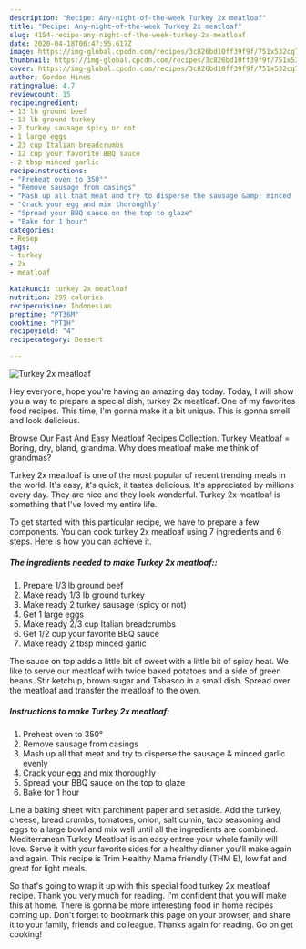 ```yaml
---
description: "Recipe: Any-night-of-the-week Turkey 2x meatloaf"
title: "Recipe: Any-night-of-the-week Turkey 2x meatloaf"
slug: 4154-recipe-any-night-of-the-week-turkey-2x-meatloaf
date: 2020-04-18T06:47:55.617Z
image: https://img-global.cpcdn.com/recipes/3c826bd10ff39f9f/751x532cq70/turkey-2x-meatloaf-recipe-main-photo.jpg
thumbnail: https://img-global.cpcdn.com/recipes/3c826bd10ff39f9f/751x532cq70/turkey-2x-meatloaf-recipe-main-photo.jpg
cover: https://img-global.cpcdn.com/recipes/3c826bd10ff39f9f/751x532cq70/turkey-2x-meatloaf-recipe-main-photo.jpg
author: Gordon Hines
ratingvalue: 4.7
reviewcount: 15
recipeingredient:
- 13 lb ground beef
- 13 lb ground turkey
- 2 turkey sausage spicy or not
- 1 large eggs
- 23 cup Italian breadcrumbs
- 12 cup your favorite BBQ sauce
- 2 tbsp minced garlic
recipeinstructions:
- "Preheat oven to 350°"
- "Remove sausage from casings"
- "Mash up all that meat and try to disperse the sausage &amp; minced  garlic evenly"
- "Crack your egg and mix thoroughly"
- "Spread your BBQ sauce on the top to glaze"
- "Bake for 1 hour"
categories:
- Resep
tags:
- turkey
- 2x
- meatloaf

katakunci: turkey 2x meatloaf
nutrition: 299 calories
recipecuisine: Indonesian
preptime: "PT36M"
cooktime: "PT1H"
recipeyield: "4"
recipecategory: Dessert

---
```



![Turkey 2x meatloaf](https://img-global.cpcdn.com/recipes/3c826bd10ff39f9f/751x532cq70/turkey-2x-meatloaf-recipe-main-photo.jpg)

Hey everyone, hope you're having an amazing day today. Today, I will show you a way to prepare a special dish, turkey 2x meatloaf. One of my favorites food recipes. This time, I'm gonna make it a bit unique. This is gonna smell and look delicious.

Browse Our Fast And Easy Meatloaf Recipes Collection. Turkey Meatloaf = Boring, dry, bland, grandma. Why does meatloaf make me think of grandmas?

Turkey 2x meatloaf is one of the most popular of recent trending meals in the world. It's easy, it's quick, it tastes delicious. It's appreciated by millions every day. They are nice and they look wonderful. Turkey 2x meatloaf is something that I've loved my entire life.


To get started with this particular recipe, we have to prepare a few components. You can cook turkey 2x meatloaf using 7 ingredients and 6 steps. Here is how you can achieve it.

##### The ingredients needed to make Turkey 2x meatloaf::

1. Prepare 1/3 lb ground beef
1. Make ready 1/3 lb ground turkey
1. Make ready 2 turkey sausage (spicy or not)
1. Get 1 large eggs
1. Make ready 2/3 cup Italian breadcrumbs
1. Get 1/2 cup your favorite BBQ sauce
1. Make ready 2 tbsp minced garlic


The sauce on top adds a little bit of sweet with a little bit of spicy heat. We like to serve our meatloaf with twice baked potatoes and a side of green beans. Stir ketchup, brown sugar and Tabasco in a small dish. Spread over the meatloaf and transfer the meatloaf to the oven. 

##### Instructions to make Turkey 2x meatloaf:

1. Preheat oven to 350°
1. Remove sausage from casings
1. Mash up all that meat and try to disperse the sausage &amp; minced  garlic evenly
1. Crack your egg and mix thoroughly
1. Spread your BBQ sauce on the top to glaze
1. Bake for 1 hour


Line a baking sheet with parchment paper and set aside. Add the turkey, cheese, bread crumbs, tomatoes, onion, salt cumin, taco seasoning and eggs to a large bowl and mix well until all the ingredients are combined. Mediterranean Turkey Meatloaf is an easy entree your whole family will love. Serve it with your favorite sides for a healthy dinner you&#39;ll make again and again. This recipe is Trim Healthy Mama friendly (THM E), low fat and great for light meals. 

So that's going to wrap it up with this special food turkey 2x meatloaf recipe. Thank you very much for reading. I'm confident that you will make this at home. There is gonna be more interesting food in home recipes coming up. Don't forget to bookmark this page on your browser, and share it to your family, friends and colleague. Thanks again for reading. Go on get cooking!
